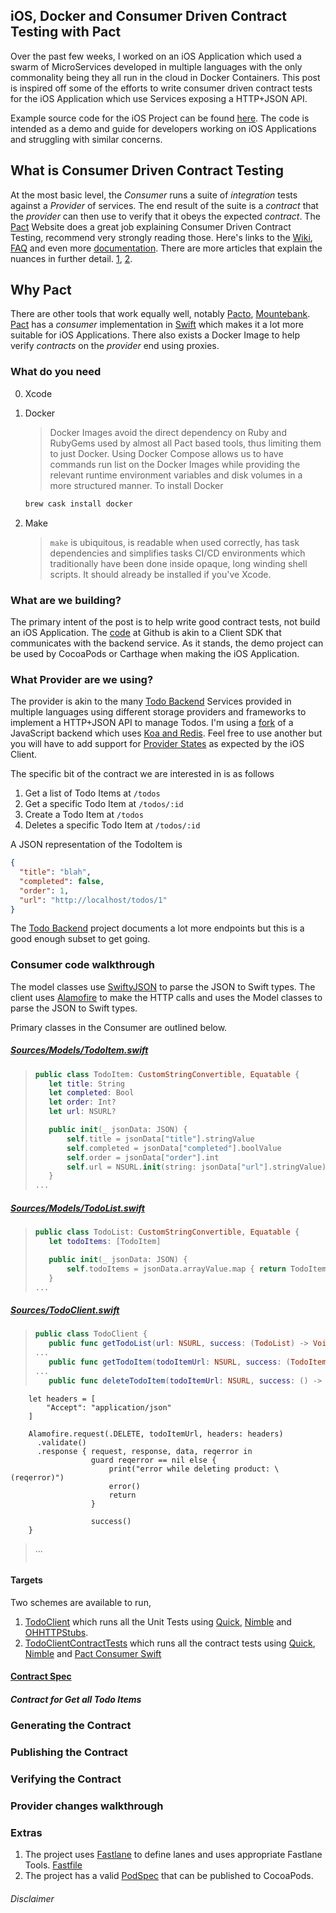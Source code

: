 iOS, Docker and Consumer Driven Contract Testing with Pact
-------

Over the past few weeks, I worked on an iOS Application which used a swarm of MicroServices developed in multiple languages with the only commonality being they all run in the cloud in Docker Containers.
This post is inspired off some of the efforts to write consumer driven contract tests for the iOS Application which use Services exposing a HTTP+JSON API.

Example source code for the iOS Project can be found [here](https://github.com/rajatvig/pact-demo-client). The code is intended as a demo and guide for developers working on iOS Applications and struggling with similar concerns.

## What is Consumer Driven Contract Testing

At the most basic level, the *Consumer* runs a suite of *integration* tests against a *Provider* of services. The end result of the suite is a *contract* that the *provider* can then use to verify that it obeys the expected *contract*.
The [Pact]() Website does a great job explaining Consumer Driven Contract Testing, recommend very strongly reading those. Here's links to the [Wiki](), [FAQ]() and even more [documentation]().
There are more articles that explain the nuances in further detail. [1](), [2]().

## Why Pact

There are other tools that work equally well, notably [Pacto](), [Mountebank](). [Pact]() has a *consumer* implementation in [Swift]() which makes it a lot more suitable for iOS Applications. There also exists a Docker Image to help verify *contracts* on the *provider* end using proxies.

### What do you need

0. Xcode

1. Docker

    > Docker Images avoid the direct dependency on Ruby and RubyGems used by almost all Pact based tools, thus limiting them to just Docker.
Using Docker Compose allows us to have commands run list on the Docker Images while providing the relevant runtime environment variables and disk volumes in a more structured manner.
To install Docker

    ```bash
    brew cask install docker
    ```

2. Make

    > `make` is ubiquitous, is readable when used correctly, has task dependencies and simplifies tasks CI/CD environments which traditionally have been done inside opaque, long winding shell scripts.
It should already be installed if you've Xcode.

### What are we building?

The primary intent of the post is to help write good contract tests, not build an iOS Application.
The [code]() at Github is akin to a Client SDK that communicates with the backend service. As it stands, the demo project can be used by CocoaPods or Carthage when making the iOS Application.

### What Provider are we using?

The provider is akin to the many [Todo Backend](http://todobackend.com/) Services provided in multiple languages using different storage providers and frameworks to implement a HTTP+JSON API to manage Todos. I'm using a [fork](https://github.com/rajatvig/todo-backend-node-koa-redis) of a JavaScript backend which uses [Koa and Redis](https://github.com/selvakn/todo-backend-node-koa-redis). Feel free to use another but you will have to add support for [Provider States]() as expected by the iOS Client.

The specific bit of the contract we are interested in is as follows

1. Get a list of Todo Items at `/todos`
2. Get a specific Todo Item at `/todos/:id`
3. Create a Todo Item at `/todos`
4. Deletes a specific Todo Item at `/todos/:id`

A JSON representation of the TodoItem is

```json
{
  "title": "blah",
  "completed": false,
  "order": 1,
  "url": "http://localhost/todos/1"
}
```

The [Todo Backend](http://todobackend.com/) project documents a lot more endpoints but this is a good enough subset to get going.

### Consumer code walkthrough

The model classes use [SwiftyJSON]() to parse the JSON to Swift types.
The client uses [Alamofire]() to make the HTTP calls and uses the Model classes to parse the JSON to Swift types.

Primary classes in the Consumer are outlined below.

##### [Sources/Models/TodoItem.swift](https://github.com/rajatvig/pact-demo-client/blob/master/Sources/Models/TodoItem.swift)

>```swift
>public class TodoItem: CustomStringConvertible, Equatable {
>    let title: String
>    let completed: Bool
>    let order: Int?
>    let url: NSURL?
>
>    public init(_ jsonData: JSON) {
>        self.title = jsonData["title"].stringValue
>        self.completed = jsonData["completed"].boolValue
>        self.order = jsonData["order"].int
>        self.url = NSURL.init(string: jsonData["url"].stringValue)
>    }
>...
>```

##### [Sources/Models/TodoList.swift](https://github.com/rajatvig/pact-demo-client/blob/master/Sources/Models/TodoList.swift)

>```swift
>public class TodoList: CustomStringConvertible, Equatable {
>    let todoItems: [TodoItem]
>
>    public init(_ jsonData: JSON) {
>        self.todoItems = jsonData.arrayValue.map { return TodoItem($0) }
>    }
>...
>```

##### [Sources/TodoClient.swift](https://github.com/rajatvig/pact-demo-client/blob/master/Sources/TodoClient.swift)

>```swift
>public class TodoClient {
>    public func getTodoList(url: NSURL, success: (TodoList) -> Void, error: () -> Void) -> Void {
> ...
>    public func getTodoItem(todoItemUrl: NSURL, success: (TodoItem) -> Void, error: () -> Void) -> Void {
> ...
>    public func deleteTodoItem(todoItemUrl: NSURL, success: () -> Void, error: () -> Void) -> Void {
        let headers = [
            "Accept": "application/json"
        ]
>
        Alamofire.request(.DELETE, todoItemUrl, headers: headers)
          .validate()
          .response { request, response, data, reqerror in
                      guard reqerror == nil else {
                          print("error while deleting product: \(reqerror)")
                          error()
                          return
                      }
>
                      success()
        }
> ...
>```

#### Targets
Two schemes are available to run,

1. [TodoClient](https://github.com/rajatvig/pact-demo-client/blob/master/TodoClient.xcodeproj/xcshareddata/xcschemes/TodoClient.xcscheme) which runs all the Unit Tests using [Quick](), [Nimble]() and [OHHTTPStubs]().
2. [TodoClientContractTests](https://github.com/rajatvig/pact-demo-client/blob/master/TodoClient.xcodeproj/xcshareddata/xcschemes/TodoClientContractTests.xcscheme) which runs all the contract tests using [Quick](), [Nimble]() and [Pact Consumer Swift](https://github.com/DiUS/pact-consumer-swift)

#### [Contract Spec](https://github.com/rajatvig/pact-demo-client/blob/master/Tests/TodoClientContractSpec.swift)

##### Contract for Get all Todo Items


####

### Generating the Contract

### Publishing the Contract

### Verifying the Contract

### Provider changes walkthrough


### Extras
1. The project uses [Fastlane](https://fastlane.tools/) to define lanes and uses appropriate Fastlane Tools. [Fastfile](https://github.com/rajatvig/pact-demo-client/blob/master/fastlane/Fastfile)
2. The project has a valid [PodSpec](https://github.com/rajatvig/pact-demo-client/blob/master/TodoClient.podspec) that can be published to CocoaPods.

###### Disclaimer
